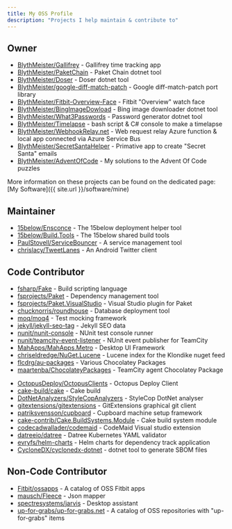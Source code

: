 ```yaml
---
title: My OSS Profile
description: "Projects I help maintain & contribute to"
---
```


## Owner

* [BlythMeister/Gallifrey](https://github.com/BlythMeister/Gallifrey) - Gallifrey time tracking app
* [BlythMeister/PaketChain](https://github.com/BlythMeister/PaketChain) - Paket Chain dotnet tool
* [BlythMeister/Doser](https://github.com/BlythMeister/Doser) - Doser dotnet tool
* [BlythMeister/google-diff-match-patch](https://github.com/BlythMeister/google-diff-match-patch) - Google diff-match-patch port library
* [BlythMeister/Fitbit-Overview-Face](https://github.com/BlythMeister/Fitbit-Overview-Face) - Fitbit "Overview" watch face
* [BlythMeister/BingImageDowload](https://github.com/BlythMeister/BingImageDowload) - Bing image downloader dotnet tool
* [BlythMeister/What3Passwords](https://github.com/BlythMeister/What3Passwords) - Password generator dotnet tool
* [BlythMeister/Timelapse](https://github.com/BlythMeister/Timelapse) - bash script & C# console to make a timelapse
* [BlythMeister/WebhookRelay.net](https://github.com/BlythMeister/WebhookRelay.net) - Web request relay Azure function & local app connected via Azure Service Bus
* [BlythMeister/SecretSantaHelper](https://github.com/BlythMeister/SecretSantaHelper) - Primative app to create "Secret Santa" emails
* [BlythMeister/AdventOfCode](https://github.com/BlythMeister/AdventOfCode) - My solutions to the Advent Of Code puzzles

More information on these projects can be found on the dedicated page: [My Software]({{ site.url }}/software/mine)

## Maintainer

* [15below/Ensconce](https://github.com/15below/Ensconce/commits?author=BlythMeister) - The 15below deployment helper tool
* [15below/Build.Tools](https://github.com/15below/Build.Tools/commits?author=BlythMeister) - The 15below shared build tools
* [PaulStovell/ServiceBouncer](https://github.com/PaulStovell/ServiceBouncer/commits?author=BlythMeister) - A service management tool
* [chrislacy/TweetLanes](https://github.com/chrislacy/TweetLanes/commits?author=BlythMeister) - An Android Twitter client

## Code Contributor

* [fsharp/Fake](https://github.com/fsharp/FAKE/commits?author=BlythMeister) - Build scripting language
* [fsprojects/Paket](https://github.com/fsprojects/Paket/commits?author=BlythMeister) - Dependency management tool
* [fsprojects/Paket.VisualStudio](https://github.com/fsprojects/Paket.VisualStudio/commits?author=BlythMeister) - Visual Studio plugin for Paket
* [chucknorris/roundhouse](https://github.com/chucknorris/roundhouse/commits?author=BlythMeister) - Database deployment tool
* [moq/moq4](https://github.com/moq/moq4/commits?author=BlythMeister) - Test mocking framework
* [jekyll/jekyll-seo-tag](https://github.com/jekyll/jekyll-seo-tag/commits?author=BlythMeister) - Jekyll SEO data
* [nunit/nunit-console](https://github.com/nunit/nunit-console/commits?author=BlythMeister) - NUnit test console runner
* [nunit/teamcity-event-listener](https://github.com/nunit/teamcity-event-listener/commits?author=BlythMeister) - NUnit event publisher for TeamCity
* [MahApps/MahApps.Metro](https://github.com/MahApps/MahApps.Metro/commits?author=BlythMeister) - Desktop UI Framework
* [chriseldredge/NuGet.Lucene](https://github.com/chriseldredge/NuGet.Lucene/commits?author=BlythMeister) - Lucene index for the Klondike nuget feed
* [flcdrg/au-packages](https://github.com/flcdrg/au-packages/commits?author=BlythMeister) - Various Chocolatey Packages
* [maartenba/ChocolateyPackages](https://github.com/maartenba/ChocolateyPackages/commits?author=BlythMeister) - TeamCity agent Chocolatey Package
<!-- Unmerged PR (https://github.com/StefanScherer/choco-docker-cli/pull/7) * [StefanScherer/choco-docker-cli](https://github.com/StefanScherer/choco-docker-cli/commits?author=BlythMeister) - Docker CLI Chocolatey Package -->
* [OctopusDeploy/OctopusClients](https://github.com/OctopusDeploy/OctopusClients/commits?author=BlythMeister) - Octopus Deploy Client
* [cake-build/cake](https://github.com/cake-build/cake/commits?author=BlythMeister) - Cake build
* [DotNetAnalyzers/StyleCopAnalyzers](https://github.com/DotNetAnalyzers/StyleCopAnalyzers/commits?author=BlythMeister) - StyleCop DotNet analyser
* [gitextensions/gitextensions](https://github.com/gitextensions/gitextensions/commits?author=BlythMeister) - GitExtensions graphical git client
* [patriksvensson/cupboard](https://github.com/patriksvensson/cupboard/commits?author=BlythMeister) - Cupboard machine setup framework
* [cake-contrib/Cake.BuildSystems.Module](https://github.com/cake-contrib/Cake.BuildSystems.Module/commits?author=BlythMeister) - Cake build system module
* [codecadwallader/codemaid](https://github.com/codecadwallader/codemaid/commits?author=BlythMeister) - CodeMaid Visual studio extension
* [datreeio/datree](https://github.com/datreeio/datree/commits?author=BlythMeister) - Datree Kubernetes YAML validator
* [evryfs/helm-charts](https://github.com/evryfs/helm-charts/commits?author=BlythMeister) - Helm charts for dependency track application 
* [CycloneDX/cyclonedx-dotnet](https://github.com/CycloneDX/cyclonedx-dotnet/commits?author=BlythMeister) - dotnet tool to generate SBOM files

## Non-Code Contributor

* [Fitbit/ossapps](https://github.com/Fitbit/ossapps/commits?author=BlythMeister) - A catalog of OSS Fitbit apps
* [mausch/Fleece](https://github.com/mausch/Fleece/commits?author=BlythMeister) - Json mapper
* [spectresystems/jarvis](https://github.com/spectresystems/jarvis/commits?author=BlythMeister) - Desktop assistant
* [up-for-grabs/up-for-grabs.net](https://github.com/up-for-grabs/up-for-grabs.net/commits?author=BlythMeister) - A catalog of OSS repositories with "up-for-grabs" items
